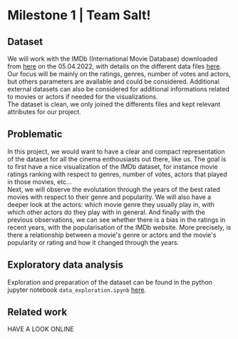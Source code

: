 # Milestone 1 | Team Salt!
## Dataset
We will work with the IMDb (International Movie Database) downloaded from [here](https://datasets.imdbws.com/) on the 05.04.2022, with details on the different data files [here](https://www.imdb.com/interfaces/). <br>
Our focus will be mainly on the ratings, genres, number of votes and actors, but others parameters are available and could be considered. Additional external datasets can also be considered for additional informations related to movies or actors if needed for the visualizations. <br>
The dataset is clean, we only joined the differents files and kept relevant attributes for our project.

## Problematic
In this project, we would want to have a clear and compact representation of the dataset for all the cinema enthousiasts out there, like us. The goal is to first have a nice visualization of the IMDb dataset, for instance movie ratings ranking with respect to genres, number of votes, actors that played in those movies, etc... <br>
Next, we will observe the evolutation through the years of the best rated movies with respect to their genre and popularity. We will also have a deeper look at the actors: which movie genre they usually play in, with which other actors do they play with in general. And finally with the previous observations, we can see whether there is a bias in the ratings in recent years, with the popularisation of the IMDb website. More precisely, is there a relationship between a movie's genre or actors and the movie's popularity or rating and how it changed through the years.

## Exploratory data analysis
Exploration and preparation of the dataset can be found in the python jupyter notebook `data_exploration.ipynb` [here](https://github.com/com-480-data-visualization/datavis-project-2022-teamsalt/blob/main/data_exploration.ipynb).

## Related work
HAVE A LOOK ONLINE
